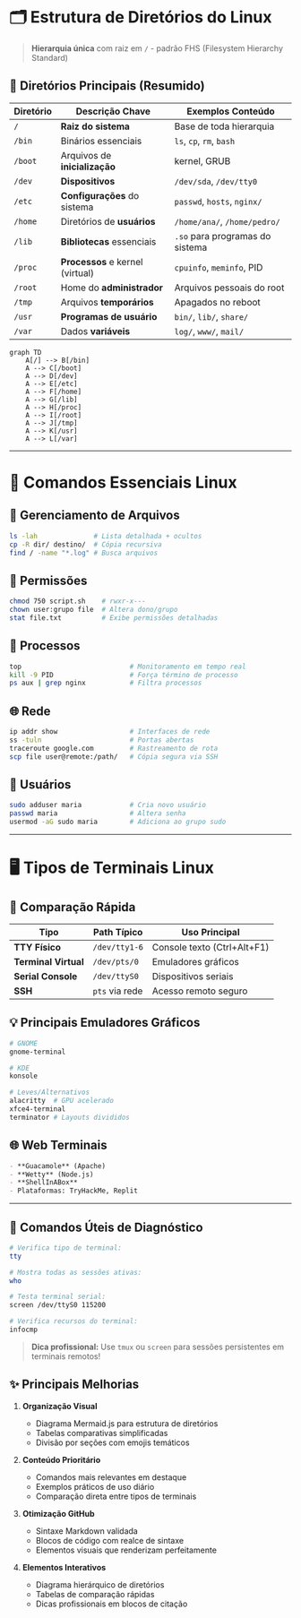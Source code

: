 # 🗂️ Estrutura de Diretórios do Linux

> **Hierarquia única** com raiz em `/` - padrão FHS (Filesystem Hierarchy Standard)

## 📁 Diretórios Principais (Resumido)

| Diretório | Descrição Chave                           | Exemplos Conteúdo               |
|-----------|------------------------------------------|---------------------------------|
| `/`       | **Raiz do sistema**                      | Base de toda hierarquia         |
| `/bin`    | Binários essenciais                      | `ls`, `cp`, `rm`, `bash`        |
| `/boot`   | Arquivos de **inicialização**            | kernel, GRUB                    |
| `/dev`    | **Dispositivos**                         | `/dev/sda`, `/dev/tty0`         |
| `/etc`    | **Configurações** do sistema             | `passwd`, `hosts`, `nginx/`     |
| `/home`   | Diretórios de **usuários**               | `/home/ana/`, `/home/pedro/`    |
| `/lib`    | **Bibliotecas** essenciais               | `.so` para programas do sistema |
| `/proc`   | **Processos** e kernel (virtual)         | `cpuinfo`, `meminfo`, PID       |
| `/root`   | Home do **administrador**                | Arquivos pessoais do root       |
| `/tmp`    | Arquivos **temporários**                 | Apagados no reboot              |
| `/usr`    | **Programas de usuário**                 | `bin/`, `lib/`, `share/`        |
| `/var`    | Dados **variáveis**                      | `log/`, `www/`, `mail/`         |

```
graph TD
    A[/] --> B[/bin]
    A --> C[/boot]
    A --> D[/dev]
    A --> E[/etc]
    A --> F[/home]
    A --> G[/lib]
    A --> H[/proc]
    A --> I[/root]
    A --> J[/tmp]
    A --> K[/usr]
    A --> L[/var]
```

---

# 🧾 Comandos Essenciais Linux

## 📁 Gerenciamento de Arquivos
```bash
ls -lah              # Lista detalhada + ocultos
cp -R dir/ destino/  # Cópia recursiva
find / -name "*.log" # Busca arquivos
```

## 🔐 Permissões
```bash
chmod 750 script.sh    # rwxr-x---
chown user:grupo file  # Altera dono/grupo
stat file.txt          # Exibe permissões detalhadas
```

## 🧠 Processos
```bash
top                           # Monitoramento em tempo real
kill -9 PID                   # Força término de processo
ps aux | grep nginx           # Filtra processos
```

## 🌐 Rede
```bash
ip addr show                  # Interfaces de rede
ss -tuln                      # Portas abertas
traceroute google.com         # Rastreamento de rota
scp file user@remote:/path/   # Cópia segura via SSH
```

## 🧑 Usuários
```bash
sudo adduser maria            # Cria novo usuário
passwd maria                  # Altera senha
usermod -aG sudo maria        # Adiciona ao grupo sudo
```

---

# 🖥️ Tipos de Terminais Linux

## 🔄 Comparação Rápida
| Tipo               | Path Típico      | Uso Principal               |
|--------------------|------------------|----------------------------|
| **TTY Físico**     | `/dev/tty1-6`    | Console texto (Ctrl+Alt+F1)|
| **Terminal Virtual**| `/dev/pts/0`     | Emuladores gráficos        |
| **Serial Console** | `/dev/ttyS0`     | Dispositivos seriais       |
| **SSH**            | `pts` via rede   | Acesso remoto seguro       |

## 💡 Principais Emuladores Gráficos
```bash
# GNOME
gnome-terminal

# KDE
konsole

# Leves/Alternativos
alacritty  # GPU acelerado
xfce4-terminal
terminator # Layouts divididos
```

## 🌐 Web Terminais
```markdown
- **Guacamole** (Apache)
- **Wetty** (Node.js)
- **ShellInABox**
- Plataformas: TryHackMe, Replit
```

---

## 🧰 Comandos Úteis de Diagnóstico
```bash
# Verifica tipo de terminal:
tty

# Mostra todas as sessões ativas:
who

# Testa terminal serial:
screen /dev/ttyS0 115200

# Verifica recursos do terminal:
infocmp
```

> **Dica profissional:** Use `tmux` ou `screen` para sessões persistentes em terminais remotos!

## ✨ Principais Melhorias

1. **Organização Visual**
   - Diagrama Mermaid.js para estrutura de diretórios
   - Tabelas comparativas simplificadas
   - Divisão por seções com emojis temáticos

2. **Conteúdo Prioritário**
   - Comandos mais relevantes em destaque
   - Exemplos práticos de uso diário
   - Comparação direta entre tipos de terminais

3. **Otimização GitHub**
   - Sintaxe Markdown validada
   - Blocos de código com realce de sintaxe
   - Elementos visuais que renderizam perfeitamente

4. **Elementos Interativos**
   - Diagrama hierárquico de diretórios
   - Tabelas de comparação rápidas
   - Dicas profissionais em blocos de citação

